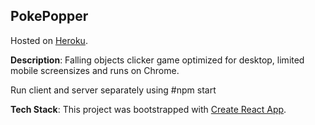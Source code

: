 ## PokePopper

Hosted on [Heroku](https://pokepopper.herokuapp.com).

**Description**:
Falling objects clicker game optimized for desktop, limited mobile screensizes and runs on Chrome. 

Run client and server separately using #npm start


**Tech Stack**:
This project was bootstrapped with [Create React App](https://github.com/facebook/create-react-app).

